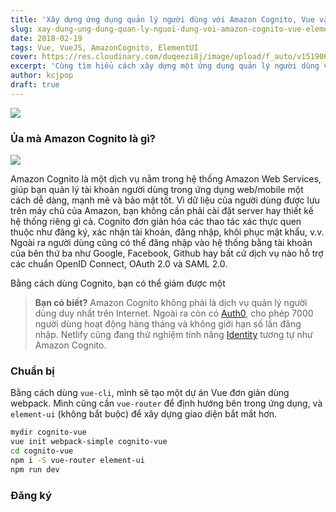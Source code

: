 ```yaml
---
title: 'Xây dựng ứng dụng quản lý người dùng với Amazon Cognito, Vue và Element UI'
slug: xay-dung-ung-dung-quan-ly-nguoi-dung-voi-amazon-cognito-vue-element-ui
date: 2018-02-19
tags: Vue, VueJS, AmazonCognito, ElementUI
cover: https://res.cloudinary.com/duqeezi8j/image/upload/f_auto/v1519064534/vue_sckxsn.jpg
excerpt: 'Cùng tìm hiểu cách xây dựng một ứng dụng quản lý người dùng với chi phí thấp mà hiệu quả.'
author: kcjpop
draft: true
---
```


![](https://res.cloudinary.com/duqeezi8j/image/upload/f_auto/v1519064534/vue_sckxsn.jpg)

### Ủa mà Amazon Cognito là gì?

![](https://res.cloudinary.com/duqeezi8j/image/upload/f_auto/v1519061718/cognito_cwactq.jpg)

Amazon Cognito là một dịch vụ nằm trong hệ thống Amazon Web Services, giúp bạn quản lý tài khoản người dùng trong ứng dụng web/mobile một cách dễ dàng, mạnh mẽ và bảo mật tốt. Vì dữ liệu của người dùng được lưu trên máy chủ của Amazon, bạn không cần phải cài đặt server hay thiết kế hệ thống riêng gì cả. Cognito đơn giản hóa các thao tác xác thực quen thuộc như đăng ký, xác nhận tài khoản, đăng nhập, khôi phục mật khẩu, v.v. Ngoài ra người dùng cũng có thể đăng nhập vào hệ thống bằng tài khoản của bên thứ ba như Google, Facebook, Github hay bất cứ dịch vụ nào hỗ trợ các chuẩn OpenID Connect, OAuth 2.0 và SAML 2.0.

Bằng cách dùng Cognito, bạn có thể giảm được một

> **Bạn có biết?**
> Amazon Cognito không phải là dịch vụ quản lý người dùng duy nhất trên Internet. Ngoài ra còn có [Auth0](https://auth0.com/pricing), cho phép 7000 người dùng hoạt động hàng tháng và không giới hạn số lần đăng nhập. Netlify cũng đang thử nghiệm tính năng [Identity](https://www.netlify.com/docs/identity/) tương tự như Amazon Cognito.

### Chuẩn bị

Bằng cách dùng `vue-cli`, mình sẽ tạo một dự án Vue đơn giản dùng webpack. Mình cũng cần `vue-router` để định hướng bên trong ứng dụng, và `element-ui` (không bắt buộc) để xây dựng giao diện bắt mắt hơn.

```bash
mydir cognito-vue
vue init webpack-simple cognito-vue
cd cognito-vue
npm i -S vue-router element-ui
npm run dev
```

### Đăng ký
